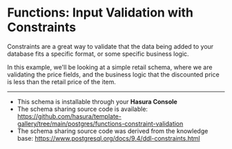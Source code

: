 # Functions: Input Validation with Constraints

Constraints are a great way to validate that the data being added to your database fits a specific format, or some specific business logic.

In this example, we'll be looking at a simple retail schema, where we are validating the price fields, and the business logic that the discounted price is less than the retail price of the item.

-----

- This schema is installable through your **Hasura Console**
- The schema sharing source code is available: https://github.com/hasura/template-gallery/tree/main/postgres/functions-constraint-validation
- The schema sharing source code was derived from the knowledge base: https://www.postgresql.org/docs/9.4/ddl-constraints.html